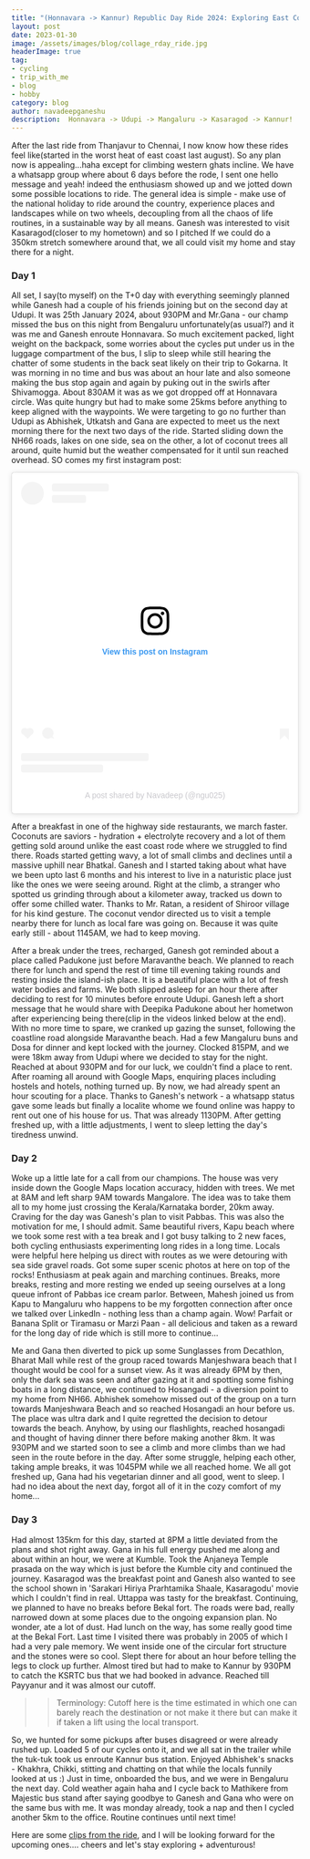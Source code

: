 ```yaml
---
title: "(Honnavara -> Kannur) Republic Day Ride 2024: Exploring East Coast"
layout: post
date: 2023-01-30
image: /assets/images/blog/collage_rday_ride.jpg
headerImage: true
tag:
- cycling
- trip_with_me
- blog
- hobby
category: blog
author: navadeepganeshu
description:  Honnavara -> Udupi -> Mangaluru -> Kasaragod -> Kannur!
---
```


After the last ride from Thanjavur to Chennai, I now know how these rides feel like(started in the worst heat of east coast last august). So any plan now is appealing...haha except for climbing western ghats incline. We have a whatsapp group where about 6 days before the rode, I sent one hello message and yeah! indeed the enthusiasm showed up and we jotted down some possible locations to ride. The general idea is simple - make use of the national holiday to ride around the country, experience places and landscapes while on two wheels, decoupling from all the chaos of life routines, in a sustainable way by all means. Ganesh was interested to visit Kasaragod(closer to my hometown) and so I pitched If we could do a 350km stretch somewhere around that, we all could visit my home and stay there for a night.  

### Day 1

All set, I say(to myself) on the T+0 day with everything seemingly planned while Ganesh had a couple of his friends joining but on the second day at Udupi. It was 25th January 2024, about 930PM and Mr.Gana - our champ missed the bus on this night from Bengaluru unfortunately(as usual?) and it was me and Ganesh enroute Honnavara. So much excitement packed, light weight on the backpack, some worries about the cycles put under us in the luggage compartment of the bus, I slip to sleep while still hearing the chatter of some students in the back seat likely on their trip to Gokarna. It was morning in no time and bus was about an hour late and also someone making the bus stop again and again by puking out in the swirls after Shivamogga. About 830AM it was as we got dropped off at Honnavara circle. Was quite hungry but had to make some 25kms before anything to keep aligned with the waypoints. We were targeting to go no further than Udupi as Abhishek, Utkatsh and Gana are expected to meet us the next morning there for the next two days of the ride. Started sliding down the NH66 roads, lakes on one side, sea on the other, a lot of coconut trees all around, quite humid but the weather compensated for it until sun reached overhead. SO comes my first instagram post:

<blockquote class="instagram-media" data-instgrm-captioned data-instgrm-permalink="https://www.instagram.com/p/C2sLd2uodYG/?utm_source=ig_embed&amp;utm_campaign=loading" data-instgrm-version="14" style=" background:#FFF; border:0; border-radius:3px; box-shadow:0 0 1px 0 rgba(0,0,0,0.5),0 1px 10px 0 rgba(0,0,0,0.15); margin: 1px; max-width:540px; min-width:326px; padding:0; width:99.375%; width:-webkit-calc(100% - 2px); width:calc(100% - 2px);"><div style="padding:16px;"> <a href="https://www.instagram.com/p/C2sLd2uodYG/?utm_source=ig_embed&amp;utm_campaign=loading" style=" background:#FFFFFF; line-height:0; padding:0 0; text-align:center; text-decoration:none; width:100%;" target="_blank"> <div style=" display: flex; flex-direction: row; align-items: center;"> <div style="background-color: #F4F4F4; border-radius: 50%; flex-grow: 0; height: 40px; margin-right: 14px; width: 40px;"></div> <div style="display: flex; flex-direction: column; flex-grow: 1; justify-content: center;"> <div style=" background-color: #F4F4F4; border-radius: 4px; flex-grow: 0; height: 14px; margin-bottom: 6px; width: 100px;"></div> <div style=" background-color: #F4F4F4; border-radius: 4px; flex-grow: 0; height: 14px; width: 60px;"></div></div></div><div style="padding: 19% 0;"></div> <div style="display:block; height:50px; margin:0 auto 12px; width:50px;"><svg width="50px" height="50px" viewBox="0 0 60 60" version="1.1" xmlns="https://www.w3.org/2000/svg" xmlns:xlink="https://www.w3.org/1999/xlink"><g stroke="none" stroke-width="1" fill="none" fill-rule="evenodd"><g transform="translate(-511.000000, -20.000000)" fill="#000000"><g><path d="M556.869,30.41 C554.814,30.41 553.148,32.076 553.148,34.131 C553.148,36.186 554.814,37.852 556.869,37.852 C558.924,37.852 560.59,36.186 560.59,34.131 C560.59,32.076 558.924,30.41 556.869,30.41 M541,60.657 C535.114,60.657 530.342,55.887 530.342,50 C530.342,44.114 535.114,39.342 541,39.342 C546.887,39.342 551.658,44.114 551.658,50 C551.658,55.887 546.887,60.657 541,60.657 M541,33.886 C532.1,33.886 524.886,41.1 524.886,50 C524.886,58.899 532.1,66.113 541,66.113 C549.9,66.113 557.115,58.899 557.115,50 C557.115,41.1 549.9,33.886 541,33.886 M565.378,62.101 C565.244,65.022 564.756,66.606 564.346,67.663 C563.803,69.06 563.154,70.057 562.106,71.106 C561.058,72.155 560.06,72.803 558.662,73.347 C557.607,73.757 556.021,74.244 553.102,74.378 C549.944,74.521 548.997,74.552 541,74.552 C533.003,74.552 532.056,74.521 528.898,74.378 C525.979,74.244 524.393,73.757 523.338,73.347 C521.94,72.803 520.942,72.155 519.894,71.106 C518.846,70.057 518.197,69.06 517.654,67.663 C517.244,66.606 516.755,65.022 516.623,62.101 C516.479,58.943 516.448,57.996 516.448,50 C516.448,42.003 516.479,41.056 516.623,37.899 C516.755,34.978 517.244,33.391 517.654,32.338 C518.197,30.938 518.846,29.942 519.894,28.894 C520.942,27.846 521.94,27.196 523.338,26.654 C524.393,26.244 525.979,25.756 528.898,25.623 C532.057,25.479 533.004,25.448 541,25.448 C548.997,25.448 549.943,25.479 553.102,25.623 C556.021,25.756 557.607,26.244 558.662,26.654 C560.06,27.196 561.058,27.846 562.106,28.894 C563.154,29.942 563.803,30.938 564.346,32.338 C564.756,33.391 565.244,34.978 565.378,37.899 C565.522,41.056 565.552,42.003 565.552,50 C565.552,57.996 565.522,58.943 565.378,62.101 M570.82,37.631 C570.674,34.438 570.167,32.258 569.425,30.349 C568.659,28.377 567.633,26.702 565.965,25.035 C564.297,23.368 562.623,22.342 560.652,21.575 C558.743,20.834 556.562,20.326 553.369,20.18 C550.169,20.033 549.148,20 541,20 C532.853,20 531.831,20.033 528.631,20.18 C525.438,20.326 523.257,20.834 521.349,21.575 C519.376,22.342 517.703,23.368 516.035,25.035 C514.368,26.702 513.342,28.377 512.574,30.349 C511.834,32.258 511.326,34.438 511.181,37.631 C511.035,40.831 511,41.851 511,50 C511,58.147 511.035,59.17 511.181,62.369 C511.326,65.562 511.834,67.743 512.574,69.651 C513.342,71.625 514.368,73.296 516.035,74.965 C517.703,76.634 519.376,77.658 521.349,78.425 C523.257,79.167 525.438,79.673 528.631,79.82 C531.831,79.965 532.853,80.001 541,80.001 C549.148,80.001 550.169,79.965 553.369,79.82 C556.562,79.673 558.743,79.167 560.652,78.425 C562.623,77.658 564.297,76.634 565.965,74.965 C567.633,73.296 568.659,71.625 569.425,69.651 C570.167,67.743 570.674,65.562 570.82,62.369 C570.966,59.17 571,58.147 571,50 C571,41.851 570.966,40.831 570.82,37.631"></path></g></g></g></svg></div><div style="padding-top: 8px;"> <div style=" color:#3897f0; font-family:Arial,sans-serif; font-size:14px; font-style:normal; font-weight:550; line-height:18px;">View this post on Instagram</div></div><div style="padding: 12.5% 0;"></div> <div style="display: flex; flex-direction: row; margin-bottom: 14px; align-items: center;"><div> <div style="background-color: #F4F4F4; border-radius: 50%; height: 12.5px; width: 12.5px; transform: translateX(0px) translateY(7px);"></div> <div style="background-color: #F4F4F4; height: 12.5px; transform: rotate(-45deg) translateX(3px) translateY(1px); width: 12.5px; flex-grow: 0; margin-right: 14px; margin-left: 2px;"></div> <div style="background-color: #F4F4F4; border-radius: 50%; height: 12.5px; width: 12.5px; transform: translateX(9px) translateY(-18px);"></div></div><div style="margin-left: 8px;"> <div style=" background-color: #F4F4F4; border-radius: 50%; flex-grow: 0; height: 20px; width: 20px;"></div> <div style=" width: 0; height: 0; border-top: 2px solid transparent; border-left: 6px solid #f4f4f4; border-bottom: 2px solid transparent; transform: translateX(16px) translateY(-4px) rotate(30deg)"></div></div><div style="margin-left: auto;"> <div style=" width: 0px; border-top: 8px solid #F4F4F4; border-right: 8px solid transparent; transform: translateY(16px);"></div> <div style=" background-color: #F4F4F4; flex-grow: 0; height: 12px; width: 16px; transform: translateY(-4px);"></div> <div style=" width: 0; height: 0; border-top: 8px solid #F4F4F4; border-left: 8px solid transparent; transform: translateY(-4px) translateX(8px);"></div></div></div> <div style="display: flex; flex-direction: column; flex-grow: 1; justify-content: center; margin-bottom: 24px;"> <div style=" background-color: #F4F4F4; border-radius: 4px; flex-grow: 0; height: 14px; margin-bottom: 6px; width: 224px;"></div> <div style=" background-color: #F4F4F4; border-radius: 4px; flex-grow: 0; height: 14px; width: 144px;"></div></div></a><p style=" color:#c9c8cd; font-family:Arial,sans-serif; font-size:14px; line-height:17px; margin-bottom:0; margin-top:8px; overflow:hidden; padding:8px 0 7px; text-align:center; text-overflow:ellipsis; white-space:nowrap;"><a href="https://www.instagram.com/p/C2sLd2uodYG/?utm_source=ig_embed&amp;utm_campaign=loading" style=" color:#c9c8cd; font-family:Arial,sans-serif; font-size:14px; font-style:normal; font-weight:normal; line-height:17px; text-decoration:none;" target="_blank">A post shared by Navadeep (@ngu025)</a></p></div></blockquote> <script async src="//www.instagram.com/embed.js"></script>

After a breakfast in one of the highway side restaurants, we march faster. Coconuts are saviors - hydration + electrolyte recovery and a lot of them getting sold around unlike the east coast rode where we struggled to find there. Roads started getting wavy, a lot of small climbs and declines until a massive uphill near Bhatkal. Ganesh and I started taking about what have we been upto last 6 months and his interest to live in a naturistic place just like the ones we were seeing around. Right at the climb, a stranger who spotted us grinding through about a kilometer away, tracked us down to offer some chilled water. Thanks to Mr. Ratan, a resident of Shiroor village for his kind gesture. The coconut vendor directed us to visit a temple nearby there for lunch as local fare was going on. Because it was quite early still - about 1145AM, we had to keep moving.

After a break under the trees, recharged, Ganesh got reminded about a place called Padukone just before Maravanthe beach. We planned to reach there for lunch and spend the rest of time till evening taking rounds and resting inside the island-ish place. It is a beautiful place with a lot of fresh water bodies and farms. We both slipped asleep for an hour there after deciding to rest for 10 minutes before enroute Udupi. Ganesh left a short message that he would share with Deepika Padukone about her hometwon after experiencing being there(clip in the videos linked below at the end). With no more time to spare, we cranked up gazing the sunset, following the coastline road alongside Maravanthe beach. Had a few Mangaluru buns and Dosa for dinner and kept locked with the journey. Clocked 815PM, and we were 18km away from Udupi where we decided to stay for the night. Reached at about 930PM and for our luck, we couldn't find a place to rent. After roaming all around with Google Maps, enquiring places including hostels and hotels, nothing turned up. By now, we had already spent an hour scouting for a place. Thanks to Ganesh's network - a whatsapp status gave some leads but finally a localite whome we found online was happy to rent out one of his house for us. That was already 1130PM. After getting freshed up, with a little adjustments, I went to sleep letting the day's tiredness unwind.

<div class="strava-embed-placeholder" data-embed-type="activity" data-embed-id="10634273618" data-style="standard"></div><script src="https://strava-embeds.com/embed.js"></script>

### Day 2

Woke up a little late for a call from our champions. The house was very inside down the Google Maps location accuracy, hidden with trees. We met at 8AM and left sharp 9AM towards Mangalore. The idea was to take them all to my home just crossing the Kerala/Karnataka border, 20km away. Craving for the day was Ganesh's plan to visit Pabbas. This was also the motivation for me, I should admit. Same beautiful rivers, Kapu beach where we took some rest with a tea break and I got busy talking to 2 new faces, both cycling enthusiasts experimenting long rides in a long time. Locals were helpful here helping us direct with routes as we were detouring with sea side gravel roads. Got some super scenic photos at here on top of the rocks! Enthusiasm at peak again and marching continues. Breaks, more breaks, resting and more resting we ended up seeing ourselves at a long queue infront of Pabbas ice cream parlor. Between, Mahesh joined us from Kapu to Mangaluru who happens to be my forgotten connection after once we talked over LinkedIn - nothing less than a champ again. Wow! Parfait or Banana Split or Tiramasu or Marzi Paan - all delicious and taken as a reward for the long day of ride which is still more to continue...

Me and Gana then diverted to pick up some Sunglasses from Decathlon, Bharat Mall while rest of the group raced towards Manjeshwara beach that I thought would be cool for a sunset view. As it was already 6PM by then, only the dark sea was seen and after gazing at it and spotting some fishing boats in a long distance, we continued to Hosangadi - a diversion point to my home from NH66. Abhishek somehow missed out of the group on a turn towards Manjeshwara Beach and so reached Hosangadi an hour before us. The place was ultra dark and I quite regretted the decision to detour towards the beach. Anyhow, by using our flashlights, reached hosangadi and thought of having dinner there before making another 8km. It was 930PM and we started soon to see a climb and more climbs than we had seen in the route before in the day. After some struggle, helping each other, taking ample breaks, it was 1045PM while we all reached home. We all got freshed up, Gana had his vegetarian dinner and all good, went to sleep. I had no idea about the next day, forgot all of it in the cozy comfort of my home...

<div class="strava-embed-placeholder" data-embed-type="activity" data-embed-id="10641522211" data-style="standard"></div><script src="https://strava-embeds.com/embed.js"></script>

### Day 3

Had almost 135km for this day, started at 8PM a little deviated from the plans and shot right away. Gana in his full energy pushed me along and about within an hour, we were at Kumble. Took the Anjaneya Temple prasada on the way which is just before the Kumble city and continued the journey. Kasaragod was the breakfast point and Ganesh also wanted to see the school shown in 'Sarakari Hiriya Prarhtamika Shaale, Kasaragodu' movie which I couldn't find in real. Uttappa was tasty for the breakfast. Continuing, we planned to have no breaks before Bekal fort. The roads were bad, really narrowed down at some places due to the ongoing expansion plan. No wonder, ate a lot of dust. Had lunch on the way, has some really good time at the Bekal Fort. Last time I visited there was probably in 2005 of which I had a very pale memory. We went inside one of the circular fort structure and the stones were so cool. Slept there for about an hour before telling the legs to clock up further. Almost tired but had to make to Kannur by 930PM to catch the KSRTC bus that we had booked in advance. Reached till Payyanur and it was almost our cutoff. 

>> Terminology: Cutoff here is the time estimated in which one can barely reach the destination or not make it there but can make it if taken a lift using the local transport.

So, we hunted for some pickups after buses disagreed or were already rushed up. Loaded 5 of our cycles onto it, and we all sat in the trailer while the tuk-tuk took us enroute Kannur bus station. Enjoyed Abhishek's snacks - Khakhra, Chikki, stitting and chatting on that while the locals funnily looked at us :)
Just in time, onboarded the bus, and we were in Bengaluru the next day. Cold weather again haha and I cycle back to Mathikere from Majestic bus stand after saying goodbye to Ganesh and Gana who were on the same bus with me. It was monday already, took a nap and then I cycled another 5km to the office. Routine continues until next time!

<div class="strava-embed-placeholder" data-embed-type="activity" data-embed-id="10648535706" data-style="standard"></div><script src="https://strava-embeds.com/embed.js"></script>

Here are some [clips from the ride](https://photos.app.goo.gl/wjNkayuoyS3SbUFq7), and I will be looking forward for the upcoming ones.... cheers and let's stay exploring + adventurous!